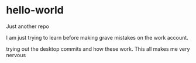 # hello-world
Just another repo

I am just trying to learn before making grave mistakes on the work account.

trying out the desktop commits and how these work. This all makes me very nervous
